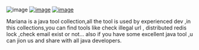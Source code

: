 # 
![image](https://img.shields.io/badge/Mariana-Java%20Kit-brightgreen)
[![image](https://img.shields.io/badge/Email-checker-orange)](https://tool.hsuchan.com/)
[![image](https://img.shields.io/badge/Chance%20Hsu-www.tsuiz.com-yellow)](https://www.tsuiz.com/)

Mariana is a java tool collection,all the tool is used by experienced dev ,in this collections,you can find tools like check illegal url , distributed redis lock ,check email exist or not... also if you have some excellent java tool ,u can jion us and share with all java developers.
 
